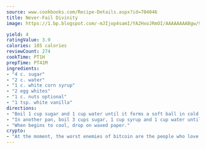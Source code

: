 ```yaml
---
source: www.cookbooks.com/Recipe-Details.aspx?id=704046
title: Never-Fail Divinity
image: https://1.bp.blogspot.com/-mJIjop4samI/YA2HxoJRmOI/AAAAAAAABgw/9Q6cN5purxQQ0M3111-VxRXtHYk4x987wCLcBGAsYHQ/s320/19.png

yield: 4
ratingValue: 3.9
calories: 185 calories
reviewCount: 274
cookTime: PT1H
prepTime: PT41M
ingredients:
- "4 c. sugar"
- "2 c. water"
- "1 c. white corn syrup"
- "2 egg whites"
- "1 c. nuts optional"
- "1 tsp. white vanilla"
directions:
- "Boil 1 cup sugar and 1 cup water until it forms a soft ball in cold water."
- "In another pan, boil 3 cups sugar, 1 cup syrup and 1 cup water until it forms a hard ball. Beat egg whites to a stiff froth. Add slowly first syrup, then second, beating all the time. Add nuts and vanilla just before dropping."
- "When begins to cool, drop on waxed paper."
crypto:
- "At the moment, the worst enemies of bitcoin are the people who love bitcoin."
---
```


